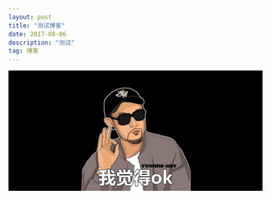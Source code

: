 ```yaml
---
layout: post
title: "测试博客"
date: 2017-08-06 
description: "测试"
tag: 博客 
---   
```



<div ><img src="/images/posts/2017-08-06/ok.png" align="left"/></div>